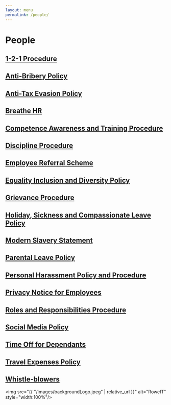 ```yaml
---
layout: menu
permalink: /people/
---
```


<h1>People</h1>
<h2><a href="{{ "/people/1-2-1-Procedure.html" | relative_url }}">1-2-1 Procedure</a></h2>
<h2><a href="{{ "/people/Anti-Bribery-Policy.html" | relative_url }}">Anti-Bribery Policy</a></h2>
<h2><a href="{{ "/people/Anti-Tax-Evasion-Policy.html" | relative_url }}{{ "/1-2-1-Procedure.html" | relative_url }}">Anti-Tax Evasion Policy</a></h2>
<h2><a href="{{ "/people/Breathe-HR.html" | relative_url }}">Breathe HR</a></h2>
<h2><a href="{{ "/people/Competence-Awareness-and-Training-Procedure.html" | relative_url }}">Competence Awareness and Training Procedure</a></h2>
<h2><a href="{{ "/people/Discipline-Procedure.html" | relative_url }}">Discipline Procedure</a></h2>
<h2><a href="{{ "/people/Employee-Referral-Scheme.html" | relative_url }}">Employee Referral Scheme</a></h2>
<h2><a href="{{ "/people/Equality-Inclusion-and-Diversity-Policy.html" | relative_url }}">Equality Inclusion and Diversity Policy</a></h2>
<h2><a href="{{ "/people/Grievance-Procedure.html" | relative_url }}">Grievance Procedure</a></h2>
<h2><a href="{{ "/people/Holiday-Sickness-and-Compassionate-Leave-Policy.html" | relative_url }}">Holiday, Sickness and Compassionate Leave Policy</a></h2>
<h2><a href="{{ "/people/1-2-1-Procedure.html/Modern-Slavery-Statement.html" | relative_url }}">Modern Slavery Statement</a></h2>
<h2><a href="{{ "/people/Parental-Leave-Policy.html" | relative_url }}">Parental Leave Policy</a></h2>
<h2><a href="{{ "/people/Personal-Harassment-Policy-and-Procedure.html" | relative_url }}">Personal Harassment Policy and Procedure</a></h2>
<h2><a href="{{ "/people/Privacy-Notice-for-Employees.html" | relative_url }}">Privacy Notice for Employees</a></h2>
<h2><a href="{{ "/people/Roles-and-Responsibilities-Procedure.html" | relative_url }}">Roles and Responsibilities Procedure</a></h2>
<h2><a href="{{ "/people/Social-Media-Policy.html" | relative_url }}">Social Media Policy</a></h2>
<h2><a href="{{ "/people/Time-Off-for-Dependants.html" | relative_url }}">Time Off for Dependants</a></h2>
<h2><a href="{{ "/people/Travel-Expenses-Policy.html" | relative_url }}">Travel Expenses Policy</a></h2>
<h2><a href="{{ "/people/Whistleblowers.html" | relative_url }}">Whistle-blowers</a></h2>


<img src="{{ "/images/backgroundLogo.jpeg" | relative_url }}" alt="RoweIT"  style="width:100%"/>
